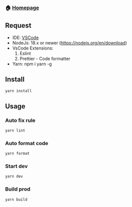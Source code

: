 ### 🏠 [Homepage](https://cv.tđ.vn)

## Request

-   IDE: [VSCode](https://code.visualstudio.com/download)
-   NodeJs: 18.x or newer (https://nodejs.org/en/download)
-   VsCode Extensions:
    1. Eslint
    2. Prettier - Code formatter
-   Yarn: npm i yarn -g

## Install

```sh
yarn install
```

## Usage

### Auto fix rule

```sh
yarn lint
```

### Auto format code

```sh
yarn format
```

### Start dev

```sh
yarn dev
```

### Build prod

```sh
yarn build
```
